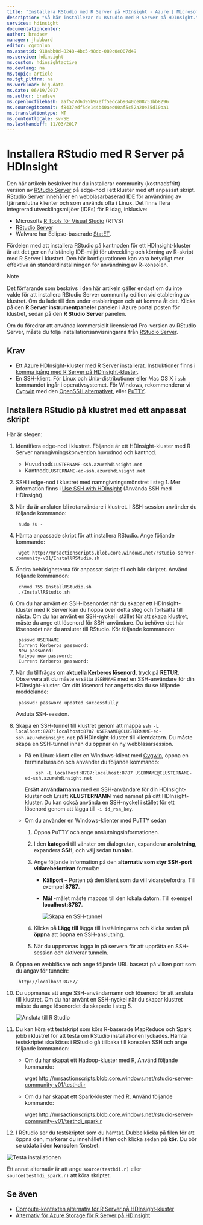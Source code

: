 ```yaml
---
title: "Installera RStudio med R Server på HDInsight - Azure | Microsoft Docs"
description: "Så här installerar du RStudio med R Server på HDInsight."
services: hdinsight
documentationcenter: 
author: bradsev
manager: jhubbard
editor: cgronlun
ms.assetid: 918abb0d-8248-4bc5-98dc-089c0e007d49
ms.service: hdinsight
ms.custom: hdinsightactive
ms.devlang: na
ms.topic: article
ms.tgt_pltfrm: na
ms.workload: big-data
ms.date: 06/19/2017
ms.author: bradsev
ms.openlocfilehash: aaf527d6d95b97eff5edcab9040ce08751bb8296
ms.sourcegitcommit: f8437edf5de144b40aed00af5c52a20e35d10ba1
ms.translationtype: MT
ms.contentlocale: sv-SE
ms.lasthandoff: 11/03/2017
---
```

# <a name="installing-rstudio-with-r-server-on-hdinsight"></a>Installera RStudio med R Server på HDInsight

Den här artikeln beskriver hur du installerar community (kostnadsfritt) version av [RStudio Server](https://www.rstudio.com/products/rstudio-server/) på edge-nod i ett kluster med ett anpassat skript. RStudio Server innehåller en webbläsarbaserad IDE för användning av fjärranslutna klienter och som används ofta i Linux. Det finns flera integrerad utvecklingsmiljöer (IDEs) för R idag, inklusive:

- Microsofts [R Tools för Visual Studio](https://www.visualstudio.com/en-us/features/rtvs-vs.aspx) (RTVS) 
- [RStudio Server](https://www.rstudio.com/products/rstudio-server/) 
- Walware har Eclipse-baserade [StatET](http://www.walware.de/goto/statet).

Fördelen med att installera RStudio på kantnoden för ett HDInsight-kluster är att det ger en fullständig IDE-miljö för utveckling och körning av R-skript med R Server i klustret. Den här konfigurationen kan vara betydligt mer effektiva än standardinställningen för användning av R-konsolen.

> [!NOTE]
> Det förfarande som beskrivs i den här artikeln gäller endast om du inte valde för att installera RStudio Server community edition vid etablering av klustret. Om du lade till den under etableringen och att komma åt det. Klicka på den **R Server instrumentpaneler** panelen i Azure portal posten för klustret, sedan på den **R Studio Server** panelen. 

Om du föredrar att använda kommersiellt licensierad Pro-version av RStudio Server, måste du följa installationsanvisningarna från [RStudio Server](https://www.rstudio.com/products/rstudio/download-server/).

## <a name="prerequisites"></a>Krav

* Ett Azure HDInsight-kluster med R Server installerat. Instruktioner finns i [komma igång med R Server på HDInsight-kluster](r-server-get-started.md).
* En SSH-klient. För Linux och Unix-distributioner eller Mac OS X i `ssh` kommandot ingår i operativsystemet. För Windows, rekommenderar vi [Cygwin](http://www.redhat.com/services/custom/cygwin/) med den [OpenSSH alternativet](https://www.youtube.com/watch?v=CwYSvvGaiWU), eller [PuTTY](http://www.chiark.greenend.org.uk/~sgtatham/putty/download.html).  

## <a name="install-rstudio-on-the-cluster-using-a-custom-script"></a>Installera RStudio på klustret med ett anpassat skript

Här är stegen:

1. Identifiera edge-nod i klustret. Följande är ett HDInsight-kluster med R Server namngivningskonvention huvudnod och kantnod.
   * Huvudnod`CLUSTERNAME-ssh.azurehdinsight.net`
   * Kantnod`CLUSTERNAME-ed-ssh.azurehdinsight.net` 

2. SSH i edge-nod i klustret med namngivningsmönstret i steg 1. Mer information finns i [Use SSH with HDInsight](../hdinsight-hadoop-linux-use-ssh-unix.md) (Använda SSH med HDInsight).

3. När du är ansluten bli rotanvändare i klustret. I SSH-session använder du följande kommando:

        sudo su -

4. Hämta anpassade skript för att installera RStudio. Ange följande kommando:

        wget http://mrsactionscripts.blob.core.windows.net/rstudio-server-community-v01/InstallRStudio.sh

5. Ändra behörigheterna för anpassat skript-fil och kör skriptet. Använd följande kommandon:

        chmod 755 InstallRStudio.sh
        ./InstallRStudio.sh

6. Om du har använt en SSH-lösenordet när du skapar ett HDInsight-kluster med R Server kan du hoppa över detta steg och fortsätta till nästa. Om du har använt en SSH-nyckel i stället för att skapa klustret, måste du ange ett lösenord för SSH-användare. Du behöver det här lösenordet när du ansluter till RStudio. Kör följande kommandon:

        passwd USERNAME
        Current Kerberos password:
        New password:
        Retype new password:
        Current Kerberos password:


7. När du tillfrågas om **aktuella Kerberos lösenord**, tryck på **RETUR**.  Observera att du måste ersätta `USERNAME` med en SSH-användare för din HDInsight-kluster. Om ditt lösenord har angetts ska du se följande meddelande:

        passwd: password updated successfully

    Avsluta SSH-session.

8. Skapa en SSH-tunnel till klustret genom att mappa `ssh -L localhost:8787:localhost:8787 USERNAME@CLUSTERNAME-ed-ssh.azurehdinsight.net` på HDInsight-kluster till klientdatorn. Du måste skapa en SSH-tunnel innan du öppnar en ny webbläsarsession.

   * På en Linux-klient eller en Windows-klient med [Cygwin](http://www.redhat.com/services/custom/cygwin/), öppna en terminalsession och använder du följande kommando:

             ssh -L localhost:8787:localhost:8787 USERNAME@CLUSTERNAME-ed-ssh.azurehdinsight.net

       Ersätt **användarnamn** med en SSH-användare för din HDInsight-kluster och Ersätt **KLUSTERNAMN** med namnet på ditt HDInsight-kluster.
       Du kan också använda en SSH-nyckel i stället för ett lösenord genom att lägga till `-i id_rsa_key`.        
   * Om du använder en Windows-klienter med PuTTY sedan

     1. Öppna PuTTY och ange anslutningsinformationen.
     2. I den **kategori** till vänster om dialogrutan, expanderar **anslutning**, expandera **SSH**, och välj sedan **tunnlar**.
     3. Ange följande information på den **alternativ som styr SSH-port vidarebefordran** formulär:

        * **Källport** – Porten på den klient som du vill vidarebefordra. Till exempel **8787**.
        * **Mål** -målet måste mappas till den lokala datorn. Till exempel **localhost:8787**.

            ![Skapa en SSH-tunnel](./media/r-server-install-r-studio/createsshtunnel.png "skapa en SSH-tunnel")

     4. Klicka på **Lägg till** lägga till inställningarna och klicka sedan på **öppna** att öppna en SSH-anslutning.
     5. När du uppmanas logga in på servern för att upprätta en SSH-session och aktiverar tunneln.

9. Öppna en webbläsare och ange följande URL baserat på vilken port som du angav för tunneln:

        http://localhost:8787/ 

10. Du uppmanas att ange SSH-användarnamn och lösenord för att ansluta till klustret. Om du har använt en SSH-nyckel när du skapar klustret måste du ange lösenordet du skapade i steg 5.

    ![Ansluta till R Studio](./media/r-server-install-r-studio/connecttostudio.png "skapa en SSH-tunnel")

11. Du kan köra ett testskript som körs R-baserade MapReduce och Spark jobb i klustret för att testa om RStudio installationen lyckades. Hämta testskriptet ska köras i RStudio gå tillbaka till konsolen SSH och ange följande kommandon:

    *    Om du har skapat ett Hadoop-kluster med R, Använd följande kommando:

            wget http://mrsactionscripts.blob.core.windows.net/rstudio-server-community-v01/testhdi.r
    *    Om du har skapat ett Spark-kluster med R, Använd följande kommando:

            wget http://mrsactionscripts.blob.core.windows.net/rstudio-server-community-v01/testhdi_spark.r

12. I RStudio ser du testskriptet som du hämtat. Dubbelklicka på filen för att öppna den, markerar du innehållet i filen och klicka sedan på **kör**. Du bör se utdata i den **konsolen** fönstret:

   ![Testa installationen](./media/r-server-install-r-studio/test-r-script.png "testa installationen")

Ett annat alternativ är att ange `source(testhdi.r)` eller `source(testhdi_spark.r)` att köra skriptet.

## <a name="see-also"></a>Se även

* [Compute-kontexten alternativ för R Server på HDInsight-kluster](r-server-compute-contexts.md)
* [Alternativ för Azure Storage för R Server på HDInsight](r-server-storage.md)

